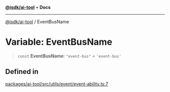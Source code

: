 [**@isdk/ai-tool**](../README.md) • **Docs**

***

[@isdk/ai-tool](../globals.md) / EventBusName

# Variable: EventBusName

> `const` **EventBusName**: `"event-bus"` = `'event-bus'`

## Defined in

[packages/ai-tool/src/utils/event/event-ability.ts:7](https://github.com/isdk/ai-tool.js/blob/37ada542a786fbbc770f2d61beb564f6e603941d/src/utils/event/event-ability.ts#L7)
